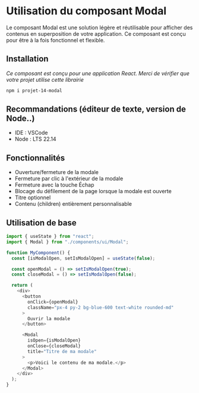 # Utilisation du composant Modal

Le composant Modal est une solution légère et réutilisable pour afficher des contenus en superposition de votre application. Ce composant est conçu pour être à la fois fonctionnel et flexible.

## Installation

_Ce composant est conçu pour une application React. Merci de vérifier que votre projet utilise cette librairie_

```bash
npm i projet-14-modal
```

## Recommandations (éditeur de texte, version de Node..)

- IDE : VSCode
- Node : LTS 22.14

## Fonctionnalités

- Ouverture/fermeture de la modale
- Fermeture par clic à l'extérieur de la modale
- Fermeture avec la touche Échap
- Blocage du défilement de la page lorsque la modale est ouverte
- Titre optionnel
- Contenu (children) entièrement personnalisable

## Utilisation de base

```ts
import { useState } from "react";
import { Modal } from "./components/ui/Modal";

function MyComponent() {
  const [isModalOpen, setIsModalOpen] = useState(false);

  const openModal = () => setIsModalOpen(true);
  const closeModal = () => setIsModalOpen(false);

  return (
    <div>
      <button
        onClick={openModal}
        className="px-4 py-2 bg-blue-600 text-white rounded-md"
      >
        Ouvrir la modale
      </button>

      <Modal
        isOpen={isModalOpen}
        onClose={closeModal}
        title="Titre de ma modale"
      >
        <p>Voici le contenu de ma modale.</p>
      </Modal>
    </div>
  );
}
```
